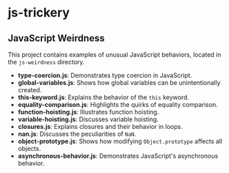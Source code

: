 # js-trickery

## JavaScript Weirdness
This project contains examples of unusual JavaScript behaviors, located in the `js-weirdness` directory.

- **type-coercion.js**: Demonstrates type coercion in JavaScript.
- **global-variables.js**: Shows how global variables can be unintentionally created.
- **this-keyword.js**: Explains the behavior of the `this` keyword.
- **equality-comparison.js**: Highlights the quirks of equality comparison.
- **function-hoisting.js**: Illustrates function hoisting.
- **variable-hoisting.js**: Discusses variable hoisting.
- **closures.js**: Explains closures and their behavior in loops.
- **nan.js**: Discusses the peculiarities of `NaN`.
- **object-prototype.js**: Shows how modifying `Object.prototype` affects all objects.
- **asynchronous-behavior.js**: Demonstrates JavaScript's asynchronous behavior.
